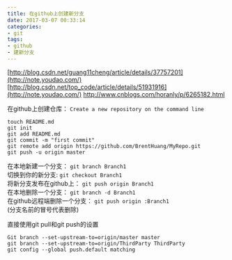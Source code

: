 ```yaml
---
title: 在github上创建新分支
date: 2017-03-07 00:33:14
categories:
- git
tags: 
- github
- 建新分支
---
```

[http://blog.csdn.net/guang11cheng/article/details/37757201](http://note.youdao.com/)
[http://blog.csdn.net/top_code/article/details/51931916](http://note.youdao.com/)
[http://www.cnblogs.com/horanly/p/6265182.html
](http://note.youdao.com/)

在github上创建仓库：
`Create a new repository on the command line`

```
touch README.md
git init
git add README.md
git commit -m "first commit"
git remote add origin https://github.com/BrentHuang/MyRepo.git
git push -u origin master
```

在本地新建一个分支： `git branch Branch1`  
切换到你的新分支: `git checkout Branch1`  
将新分支发布在github上： `git push origin Branch1`  
在本地删除一个分支： `git branch -d Branch1`  
在github远程端删除一个分支： `git push origin :Branch1`  
(分支名前的冒号代表删除)

直接使用git pull和git push的设置
```
Git branch --set-upstream-to=origin/master master 
git branch --set-upstream-to=origin/ThirdParty ThirdParty
git config --global push.default matching
```
